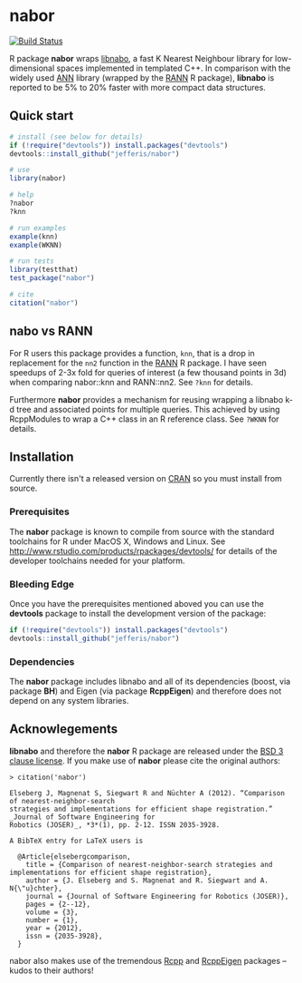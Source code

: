 # nabor
[![Build Status](https://travis-ci.org/jefferis/nabor.svg)](https://travis-ci.org/jefferis/nabor) 

R package **nabor** wraps [libnabo](https://github.com/ethz-asl/libnabo), 
a fast K Nearest Neighbour library for low-dimensional spaces implemented in templated C++.
In comparison with the widely used [ANN](http://www.cs.umd.edu/~mount/ANN) library (wrapped by the
[RANN](http://cran.r-project.org/web/packages/RANN/index.html) R package), **libnabo** is reported
to be 5% to 20% faster with more compact data structures.

## Quick start
```r
# install (see below for details)
if (!require("devtools")) install.packages("devtools")
devtools::install_github("jefferis/nabor")

# use
library(nabor)

# help
?nabor
?knn

# run examples
example(knn)
example(WKNN)

# run tests
library(testthat)
test_package("nabor")

# cite
citation("nabor")
```

## nabo vs RANN
For R users this package provides a function, `knn`, that is a drop in replacement for
the `nn2` function in the [RANN](http://cran.r-project.org/web/packages/RANN/index.html) 
R package. I have seen speedups of 2-3x fold for queries of interest (a few thousand
points in 3d) when comparing nabor::knn and RANN::nn2. See `?knn` for details.

Furthermore **nabor** provides a mechanism for reusing wrapping a libnabo k-d tree
and associated points for multiple queries. This achieved by using RcppModules to wrap
a C++ class in an R reference class. See `?WKNN` for details.

## Installation
Currently there isn't a released version on [CRAN](http://cran.r-project.org/)
so you must install from source.

### Prerequisites
The **nabor** package is known to compile from source with the standard 
toolchains for R under MacOS X, Windows and Linux.
See http://www.rstudio.com/products/rpackages/devtools/ for details of the
developer toolchains needed for your platform.

### Bleeding Edge
Once you have the prerequisites mentioned aboved you can use the **devtools**
package to install the development version of the package:

```r
if (!require("devtools")) install.packages("devtools")
devtools::install_github("jefferis/nabor")
```
### Dependencies
The **nabor** package includes libnabo and all of its dependencies (boost, via 
package **BH**) and Eigen (via package **RcppEigen**) and therefore does not
depend on any system libraries.

## Acknowlegements
**libnabo** and therefore the **nabor** R package are released under the 
[BSD 3 clause license](http://www.r-project.org/Licenses/BSD_3_clause). If you
make use of **nabor** please cite the original authors:

```
> citation('nabor')

Elseberg J, Magnenat S, Siegwart R and Nüchter A (2012). “Comparison of nearest-neighbor-search
strategies and implementations for efficient shape registration.” _Journal of Software Engineering for
Robotics (JOSER)_, *3*(1), pp. 2-12. ISSN 2035-3928.

A BibTeX entry for LaTeX users is

  @Article{elsebergcomparison,
    title = {Comparison of nearest-neighbor-search strategies and implementations for efficient shape registration},
    author = {J. Elseberg and S. Magnenat and R. Siegwart and A. N{\"u}chter},
    journal = {Journal of Software Engineering for Robotics (JOSER)},
    pages = {2--12},
    volume = {3},
    number = {1},
    year = {2012},
    issn = {2035-3928},
  }

```

nabor also makes use of the tremendous [Rcpp](http://cran.r-project.org/web/packages/Rcpp/index.html)
and [RcppEigen](http://cran.r-project.org/web/packages/RcppEigen/index.html) packages –
kudos to their authors!
